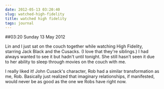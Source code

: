 ```yaml
---
date: 2012-05-13 03:20:40
slug: watched-high-fidelity
title: watched high fidelity
tags: journal
---
```


##03:20 Sunday 13 May 2012

Lin and I just sat on the couch together while watching High Fidelity, starring Jack Black and the Cusacks.  (I love that they're siblings.)  I had always wanted to see it but hadn't until tonight.  She still hasn't seen it due to her ability to sleep through movies on the couch with me.

 

I really liked it!  John Cusack's character, Rob had a similar transformation as me, Rob.  Basically just realized that imaginary relationships, if manifested, would never be as good as the one we Robs have right now.
